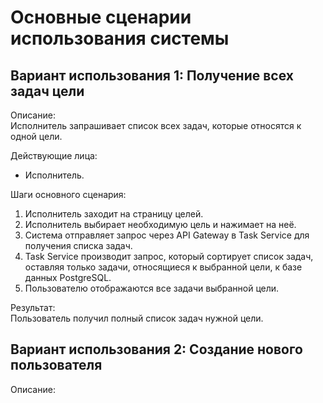 # Основные сценарии использования системы

## Вариант использования 1: Получение всех задач цели

Описание:  
Исполнитель запрашивает список всех задач, которые относятся к одной цели.

Действующие лица:  
- Исполнитель.

Шаги основного сценария:
1. Исполнитель заходит на страницу целей.
2. Исполнитель выбирает необходимую цель и нажимает на неё.
3. Система отправляет запрос через API Gateway в Task Service для получения списка задач.
4. Task Service производит запрос, который сортирует список задач, оставляя только задачи, относящиеся к выбранной цели, к базе данных PostgreSQL.
5. Пользователю отображаются все задачи выбранной цели.

Результат:  
Пользователь получил полный список задач нужной цели.

## Вариант использования 2: Создание нового пользователя

Описание:  

